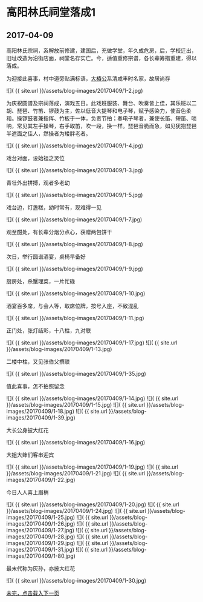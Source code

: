 高阳林氏祠堂落成1
========================

2017-04-09
------------------------
高阳林氏宗祠，系解放前修建，建国后，充做学堂，年久成危房，后，学校迁出，旧址改造为沿街店面，祠堂名存实亡。今，适值重修宗谱，各长辈筹措重建，得以落成。

为迎接此喜事，村中道旁贴满标语，[大椿公](http://baike.baidu.com/item/%E6%9E%97%E5%A4%A7%E6%A4%BF/4027831)系清咸丰时名家，故居尚存

![]( {{ site.url }}/assets/blog-images/20170409/1-2.jpg)

为庆祝圆谱及宗祠落成，演戏五日。此戏班服装、舞台、吹奏皆上佳，其乐班以二胡、琵琶、竹笛、锣鼓为主，佐以低音大提琴和电子琴，赋予感染力，使音色柔和。操锣鼓者兼指挥、竹板于一体，负责节拍；奏电子琴者，兼使长笛、短笛、唢呐，常见其左手操琴，右手取笛，吹一段，换一样。琵琶音脆而急，如见犹抱琵琶半遮面之佳人，然操者为矮胖老者。

![]( {{ site.url }}/assets/blog-images/20170409/1-4.jpg)

戏台对面，设始祖之灵位

![]( {{ site.url }}/assets/blog-images/20170409/1-3.jpg)

青壮外出拼搏，观者多老幼

![]( {{ site.url }}/assets/blog-images/20170409/1-5.jpg)

戏台边，灯盏糕，幼时常有，现难得一见

![]( {{ site.url }}/assets/blog-images/20170409/1-7.jpg)

观至酣处，有长辈分烟分点心，获赠两包饼干

![]( {{ site.url }}/assets/blog-images/20170409/1-8.jpg)

次日，举行圆谱酒宴，桌椅早备好

![]( {{ site.url }}/assets/blog-images/20170409/1-9.jpg)

厨房处，杀蟹理菜，一片忙碌

![]( {{ site.url }}/assets/blog-images/20170409/1-10.jpg)

酒宴百多席，与会人等，取席位牌，按号入座，不致混乱

![]( {{ site.url }}/assets/blog-images/20170409/1-11.jpg)

正门处，张灯结彩，十八柱，九对联

![]( {{ site.url }}/assets/blog-images/20170409/1-17.jpg)
![]( {{ site.url }}/assets/blog-images/20170409/1-13.jpg)

二楼中柱，又见张伯父撰联

![]( {{ site.url }}/assets/blog-images/20170409/1-35.jpg)

值此喜事，怎不拍照留念

![]( {{ site.url }}/assets/blog-images/20170409/1-14.jpg)
![]( {{ site.url }}/assets/blog-images/20170409/1-15.jpg)
![]( {{ site.url }}/assets/blog-images/20170409/1-18.jpg)
![]( {{ site.url }}/assets/blog-images/20170409/1-39.jpg)

大长公身披大红花

![]( {{ site.url }}/assets/blog-images/20170409/1-16.jpg)

大姐大婶们客串迎宾

![]( {{ site.url }}/assets/blog-images/20170409/1-19.jpg)
![]( {{ site.url }}/assets/blog-images/20170409/1-21.jpg)
![]( {{ site.url }}/assets/blog-images/20170409/1-22.jpg)

今日人人喜上眉梢

![]( {{ site.url }}/assets/blog-images/20170409/1-20.jpg)
![]( {{ site.url }}/assets/blog-images/20170409/1-24.jpg)
![]( {{ site.url }}/assets/blog-images/20170409/1-25.jpg)
![]( {{ site.url }}/assets/blog-images/20170409/1-26.jpg)
![]( {{ site.url }}/assets/blog-images/20170409/1-27.jpg)
![]( {{ site.url }}/assets/blog-images/20170409/1-28.jpg)
![]( {{ site.url }}/assets/blog-images/20170409/1-29.jpg)
![]( {{ site.url }}/assets/blog-images/20170409/1-31.jpg)
![]( {{ site.url }}/assets/blog-images/20170409/1-80.jpg)

最末代称为灰孙，亦披大红花

![]( {{ site.url }}/assets/blog-images/20170409/1-30.jpg)

[未完，点击载入下一页](/2017/04/09/祠堂落成2.html)